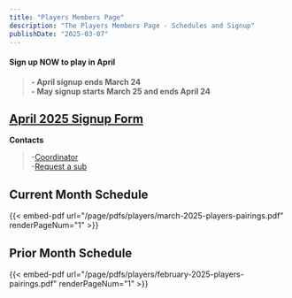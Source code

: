 ```yaml
---
title: "Players Members Page"
description: "The Players Members Page - Schedules and Signup"
publishDate: "2025-03-07"
---
```


#### **Sign up NOW to play in April**
>**- April signup ends March 24**\
>**- May signup starts March 25 and ends April 24**

## **[April 2025 Signup Form](/page/groups/players/signup)**

**Contacts**
>-[Coordinator](mailto:turnerdb1@gmail.com)\
>-[Request a sub]()

## **Current Month Schedule**

{{< embed-pdf url="/page/pdfs/players/march-2025-players-pairings.pdf" renderPageNum="1" >}}

## **Prior Month Schedule**

{{< embed-pdf url="/page/pdfs/players/february-2025-players-pairings.pdf" renderPageNum="1" >}}
